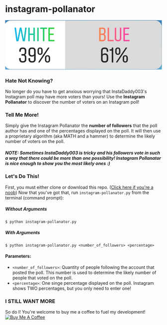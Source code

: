 # instagram-pollanator
<img src="./readme_img/ig_poll.jpg" alt="An Instagram Poll">

<h3>Hate Not Knowing?</h3>
No longer do you have to get anxious worrying that InstaDaddy003's Instagram poll may have more voters than yours! Use the <strong>Instagram Pollanator</strong> to discover the number of voters on an Instagram poll!

<h3>Tell Me More!</h3>
Simply give the Instagram Pollanator the <strong>number of followers</strong> that the poll author has and one of the percentages displayed on the poll. It will then use a proprietary algorithm (aka MATH and a hammer) to determine the likely number of voters on the poll. 
<h5>NOTE: Sometimes InstaDaddy003 is tricky and his followers vote in such a way that there could be more than one possibility! Instagram Pollanator is nice enough to show you the most likely ones :)</h5>

<h3>Let's Do This!</h3>
First, you must either clone or download this repo. (<a href="http://lmgtfy.com/?q=How+must+one+clone+a+git+repo%3F">Click here if you're a noob</a>)
Now that you've got that, run <code>instagram-pollanator.py</code> from the terminal (command prompt):
  <h5>Without Arguments</h5>
  <pre><code>$ python instagram-pollanator.py</code></pre>  
  <h5>With Arguments</h5>
  <pre><code>$ python instagram-pollanator.py &lt;number_of_followers&gt; &lt;percentage&gt;</code></pre>
  <h4>Parameters:</h4>
  <ul>
    <li><code>&lt;number_of_followers&gt;</code>: Quantity of people following the account that posted the poll. This number is used to determine the likely number of people that voted on the poll.</li>
    <li><code>&lt;percentage&gt;</code>: One singe percentage displayed on the poll. Instagram shows TWO percentages, but you only need to enter one!</li>
  </ul>
 <h3> I STILL WANT MORE </h3>
 So do I! You're welcome to buy me a coffee to fuel my development!
<br/>
<a href="https://www.buymeacoffee.com/elsell" target="_blank"><img style="margin: 0 auto" src="https://www.buymeacoffee.com/assets/img/custom_images/yellow_img.png" alt="Buy Me A Coffee" style="height: auto !important;width: auto !important;" ></a>
